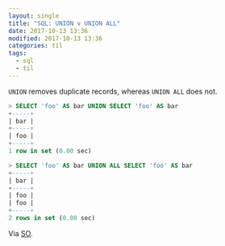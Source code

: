 ```yaml
---
layout: single
title: "SQL: UNION v UNION ALL"
date: 2017-10-13 13:36
modified: 2017-10-13 13:36
categories: til
tags:
  - sql
  - til
---
```


`UNION` removes duplicate records, whereas `UNION ALL` does not.

```sql
> SELECT 'foo' AS bar UNION SELECT 'foo' AS bar
+-----+
| bar |
+-----+
| foo |
+-----+
1 row in set (0.00 sec)

> SELECT 'foo' AS bar UNION ALL SELECT 'foo' AS bar
+-----+
| bar |
+-----+
| foo |
| foo |
+-----+
2 rows in set (0.00 sec)
```

Via [SO](https://stackoverflow.com/a/49928/1257318).
